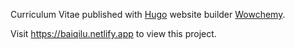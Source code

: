 Curriculum Vitae published with [Hugo](https://github.com/gohugoio/hugo) website builder [Wowchemy](https://github.com/wowchemy/wowchemy-hugo-themes).

Visit <https://baiqilu.netlify.app> to view this project.
